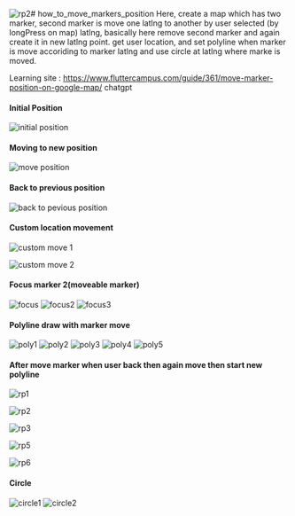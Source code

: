 ![rp2](https://github.com/hossain-eee/Ostad-Module-15-GoogleMap/assets/101991583/21c42f48-b383-412e-b533-4f8d0cc39525)# how_to_move_markers_position
Here, create a map which has two marker, second marker is move one latlng to another by user selected (by longPress on map) latlng, basically here remove second marker and again create it in new latlng point. get user location, and set polyline when marker is move accoriding to marker latlng and use circle at latlng where marke is moved.

Learning site :
https://www.fluttercampus.com/guide/361/move-marker-position-on-google-map/
chatgpt


#### Initial Position

![initial position](https://github.com/hossain-eee/Ostad-Module-15-GoogleMap/assets/101991583/8c63e29a-b6fc-47a1-ae08-f326a172e683)

#### Moving to new position

![move position](https://github.com/hossain-eee/Ostad-Module-15-GoogleMap/assets/101991583/1c638273-7cc2-4c9f-a40a-cdc6f5f06f07)


#### Back to previous position

![back to pevious position](https://github.com/hossain-eee/Ostad-Module-15-GoogleMap/assets/101991583/4fe68ea1-d827-430c-8979-14d0ac2f31ac)


#### Custom location movement 

![custom move 1](https://github.com/hossain-eee/Ostad-Module-15-GoogleMap/assets/101991583/523e24a3-d126-4825-a6e0-3bd6d146af8e)

![custom move 2](https://github.com/hossain-eee/Ostad-Module-15-GoogleMap/assets/101991583/a9cb7bb4-19cf-4f57-8f11-4f22aa9b742a)

#### Focus marker 2(moveable marker)


![focus](https://github.com/hossain-eee/Ostad-Module-15-GoogleMap/assets/101991583/43e30d0e-6bfb-4e87-a144-e5b55508d64c)
![focus2](https://github.com/hossain-eee/Ostad-Module-15-GoogleMap/assets/101991583/9cbcef2f-864f-4ee1-9c38-edc8eb94c02e)
![focus3](https://github.com/hossain-eee/Ostad-Module-15-GoogleMap/assets/101991583/c181f5ef-6a92-4dc9-acea-c2f043882588)


#### Polyline draw with marker move

![poly1](https://github.com/hossain-eee/Ostad-Module-15-GoogleMap/assets/101991583/c3f9e18d-8076-49f8-8088-e2ec41866bec)
![poly2](https://github.com/hossain-eee/Ostad-Module-15-GoogleMap/assets/101991583/e2269b93-2d11-4d2c-b74e-a116d9897422)
![poly3](https://github.com/hossain-eee/Ostad-Module-15-GoogleMap/assets/101991583/bd6b961c-ac92-4c57-9561-be046fa0f9aa)
![poly4](https://github.com/hossain-eee/Ostad-Module-15-GoogleMap/assets/101991583/54beb0ab-95bd-493f-9d65-316f19a47468)
![poly5](https://github.com/hossain-eee/Ostad-Module-15-GoogleMap/assets/101991583/687b114b-149d-41f2-9dde-2bd2c90c9ce9)

#### After move marker when user back then again move then start new polyline
![rp1](https://github.com/hossain-eee/Ostad-Module-15-GoogleMap/assets/101991583/588b32e1-9ca7-483d-aaf6-70ce7235ae51)


![rp2](https://github.com/hossain-eee/Ostad-Module-15-GoogleMap/assets/101991583/1bd6c2b1-5bb1-435f-b551-9fa19e0361a2)

![rp3](https://github.com/hossain-eee/Ostad-Module-15-GoogleMap/assets/101991583/a7c916c9-1647-41d1-8f7d-86fb014299ba)

![rp5](https://github.com/hossain-eee/Ostad-Module-15-GoogleMap/assets/101991583/073876f7-f3d2-4fbe-ac65-13bb2e531f90)

![rp6](https://github.com/hossain-eee/Ostad-Module-15-GoogleMap/assets/101991583/9b997962-373a-4344-b157-07338e411082)

#### Circle

![circle1](https://github.com/hossain-eee/Ostad-Module-15-GoogleMap/assets/101991583/9a465014-edc2-4004-8d88-1e88cd0fe211)
![circle2](https://github.com/hossain-eee/Ostad-Module-15-GoogleMap/assets/101991583/6f860080-b8a0-4bb1-9acf-bdd2240fdd39)


